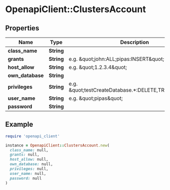 # OpenapiClient::ClustersAccount

## Properties

| Name | Type | Description | Notes |
| ---- | ---- | ----------- | ----- |
| **class_name** | **String** |  | [optional] |
| **grants** | **String** | e.g. \&quot;john:ALL;pipas:INSERT\&quot; | [optional] |
| **host_allow** | **String** | e.g. \&quot;1.2.3.4\&quot; | [optional] |
| **own_database** | **String** |  | [optional] |
| **privileges** | **String** | e.g. \&quot;testCreateDatabase.*:DELETE,TRUNCATE\&quot; | [optional] |
| **user_name** | **String** | e.g. \&quot;pipas\&quot; | [optional] |
| **password** | **String** |  | [optional] |

## Example

```ruby
require 'openapi_client'

instance = OpenapiClient::ClustersAccount.new(
  class_name: null,
  grants: null,
  host_allow: null,
  own_database: null,
  privileges: null,
  user_name: null,
  password: null
)
```

